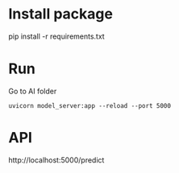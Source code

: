 # Install package
pip install -r requirements.txt

# Run
Go to AI folder
```
uvicorn model_server:app --reload --port 5000
```
# API
http://localhost:5000/predict

